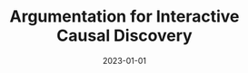 ---
title: "Argumentation for Interactive Causal Discovery"
collection: publications
permalink: /publication/2023-01-01-Argumentation-for-Interactive-Causal-Discoverybooktitle
date: 2023-01-01
venue: 'In Proceedings of the Thirty-Second International Joint Conference on Artificial Intelligence, IJCAI 2023, 19th-25th August 2023, Macao, SAR, China'
paperurl: 'https://doi.org/10.24963/ijcai.2023/820'
citation: ' Fabrizio Russo, &quot;Argumentation for Interactive Causal Discovery.&quot; In Proceedings of the Thirty-Second International Joint Conference on Artificial Intelligence, IJCAI 2023, 19th-25th August 2023, Macao, SAR, China, 2023.'
---